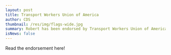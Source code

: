 ```yaml
---
layout: post
title: Transport Workers Union of America
author: CDS
thumbnail: /res/img/flags-wide.jpg
summary: Robert has been endorsed by Transport Workers Union of America.
isNews: false
---
```

Read the endorsement here!